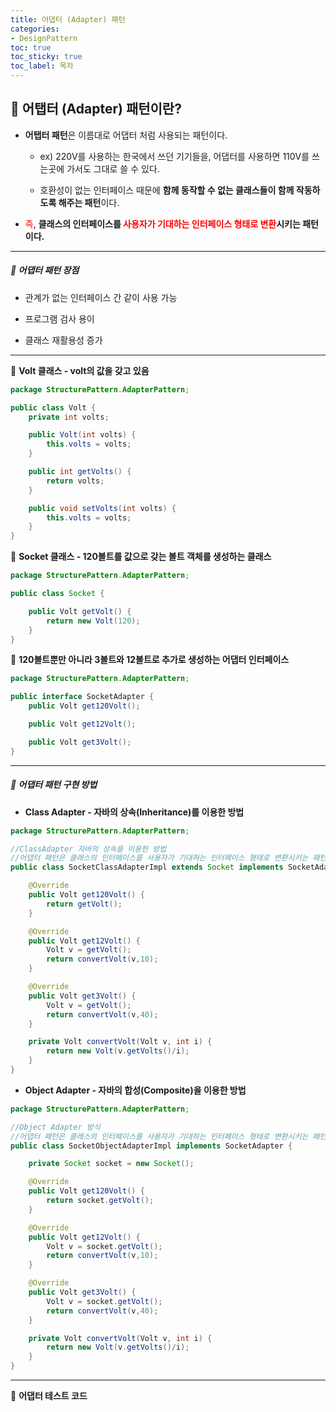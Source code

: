 ```yaml
---
title: 어댑터 (Adapter) 패턴
categories:
- DesignPattern
toc: true
toc_sticky: true
toc_label: 목차
---
```


## 🔗 어탭터 (Adapter) 패턴이란?



* **어탭터 패턴**은 이름대로 어댑터 처럼 사용되는 패턴이다.

  * ex) 220V를 사용하는 한국에서 쓰던 기기들을, 어댑터를 사용하면 110V를 쓰는곳에 가서도 그대로 쓸 수 있다.

  

  * 호환성이 없는 인터페이스 때문에 **함께 동작할 수 없는 클래스들이 함께 작동하도록 해주는 패턴**이다.



* <span style="color:red;">즉</span>, **클래스의 인터페이스를 <span style="color:red;">사용자가 기대하는 인터페이스 형태로 변환</span>시키는 패턴이다.**



<hr>



##### 💎  어댑터 패턴 장점

* 관계가 없는 인터페이스 간 같이 사용 가능



* 프로그램 검사 용이



* 클래스 재활용성 증가



<hr>

💎 **Volt 클래스 - volt의 값을 갖고 있음** 

```java
package StructurePattern.AdapterPattern;

public class Volt {
    private int volts;

    public Volt(int volts) {
        this.volts = volts;
    }

    public int getVolts() {
        return volts;
    }

    public void setVolts(int volts) {
        this.volts = volts;
    }
}
```



💎 **Socket 클래스 -  120볼트를 값으로 갖는 볼트 객체를 생성하는 클래스**

```java
package StructurePattern.AdapterPattern;

public class Socket {

    public Volt getVolt() {
        return new Volt(120);
    }
}
```



💎 **120볼트뿐만 아니라 3볼트와 12볼트로 추가로 생성하는 어댑터 인터페이스** 

```java
package StructurePattern.AdapterPattern;

public interface SocketAdapter {
    public Volt get120Volt();

    public Volt get12Volt();

    public Volt get3Volt();
}
```



<hr>



##### 💎 어댑터 패턴 구현 방법

* **Class Adapter - 자바의 상속(Inheritance)를 이용한 방법**

```java
package StructurePattern.AdapterPattern;

//ClassAdapter 자바의 상속을 이용한 방법
//어댑터 패턴은 클래스의 인터페이스를 사용자가 기대하는 인터페이스 형태로 변환시키는 패턴입니다.
public class SocketClassAdapterImpl extends Socket implements SocketAdapter {

    @Override
    public Volt get120Volt() {
        return getVolt();
    }

    @Override
    public Volt get12Volt() {
        Volt v = getVolt();
        return convertVolt(v,10);
    }

    @Override
    public Volt get3Volt() {
        Volt v = getVolt();
        return convertVolt(v,40);
    }

    private Volt convertVolt(Volt v, int i) {
        return new Volt(v.getVolts()/i);
    }
}
```



* **Object Adapter - 자바의 합성(Composite)을 이용한 방법**

```java
package StructurePattern.AdapterPattern;

//Object Adapter 방식
//어댑터 패턴은 클래스의 인터페이스를 사용자가 기대하는 인터페이스 형태로 변환시키는 패턴입니다.
public class SocketObjectAdapterImpl implements SocketAdapter {

    private Socket socket = new Socket();

    @Override
    public Volt get120Volt() {
        return socket.getVolt();
    }

    @Override
    public Volt get12Volt() {
        Volt v = socket.getVolt();
        return convertVolt(v,10);
    }

    @Override
    public Volt get3Volt() {
        Volt v = socket.getVolt();
        return convertVolt(v,40);
    }

    private Volt convertVolt(Volt v, int i) {
        return new Volt(v.getVolts()/i);
    }
}
```



<hr>



💎 **어댑터 테스트 코드**





